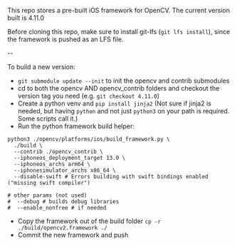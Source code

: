 This repo stores a pre-built iOS framework for OpenCV.
The current version built is 4.11.0

Before cloning this repo, make sure to install git-lfs (`git lfs install`), since the framework is pushed as an LFS file.

--

To build a new version:
- `git submodule update --init` to init the opencv and contrib submodules
- cd to both the opencv AND opencv_contrib folders and checkout the version tag you need (e.g. `git checkout 4.11.0`)
- Create a python venv and `pip install jinja2` (Not sure if jinja2 is needed, but having `python` and not just `python3` on your path is required. Some scripts call it.)
- Run the python framework build helper:
```
python3 ./opencv/platforms/ios/build_framework.py \
  ./build \
  --contrib ./opencv_contrib \
  --iphoneos_deployment_target 13.0 \
  --iphoneos_archs arm64 \
  --iphonesimulator_archs x86_64 \
  --disable-swift # Errors building with swift bindings enabled ("missing swift compiler")

# other params (not used)
#  --debug # builds debug libraries
#  --enable_nonfree # if needed
```
- Copy the framework out of the build folder `cp -r ./build/opencv2.framework ./`
- Commit the new framework and push
